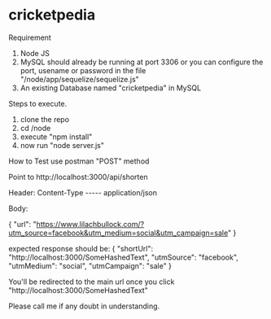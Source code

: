 # cricketpedia

Requirement
1. Node JS
2. MySQL should already be running at port 3306 or you can configure the port, usename or password in the file "/node/app/sequelize/sequelize.js"
3. An existing Database named "cricketpedia" in MySQL

Steps to execute.

1. clone the repo
2. cd /node
3. execute "npm install"
4. now run "node server.js"

How to Test
use postman "POST" method

Point to http://localhost:3000/api/shorten

Header:
Content-Type ----- application/json

Body:

{
  "url": "https://www.lilachbullock.com/?utm_source=facebook&utm_medium=social&utm_campaign=sale"
}


expected response should be:
{
    "shortUrl": "http://localhost:3000/SomeHashedText",
    "utmSource": "facebook",
    "utmMedium": "social",
    "utmCampaign": "sale"
}

You'll be redirected to the main url once you click "http://localhost:3000/SomeHashedText"


Please call me if any doubt in understanding.
